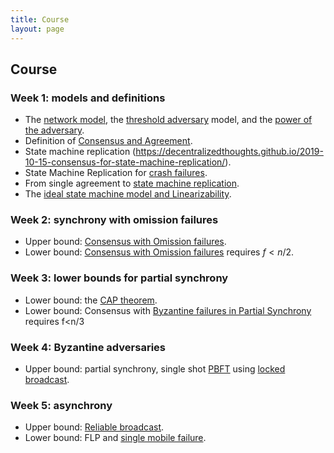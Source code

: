 ```yaml
---
title: Course
layout: page
---
```


## Course

### Week 1: models and definitions

- The [network model](/2019-06-01-2019-5-31-models/), the [threshold adversary](/2019-06-17-the-threshold-adversary/) model, and the [power of the adversary](/2019-06-07-modeling-the-adversary/). 
- Definition of [Consensus and Agreement](/2019-06-27-defining-consensus/).
- State machine replication (https://decentralizedthoughts.github.io/2019-10-15-consensus-for-state-machine-replication/).
- State Machine Replication for [crash failures](/2019-11-01-primary-backup/).
- From single agreement to [state machine replication](https://decentralizedthoughts.github.io/2022-11-19-from-single-shot-to-smr/).
- The [ideal state machine model and Linearizability](https://decentralizedthoughts.github.io/2021-10-16-the-ideal-state-machine-model-multiple-clients-and-linearizability/). 

### Week 2: synchrony with omission failures

- Upper bound: [Consensus with Omission failures](https://decentralizedthoughts.github.io/2022-11-04-paxos-via-recoverable-broadcast/).
- Lower bound: [Consensus with Omission failures](/2019-11-02-primary-backup-for-2-servers-and-omission-failures-is-impossible/) requires $f<n/2$.

### Week 3: lower bounds for partial synchrony

- Lower bound: the [CAP theorem](https://decentralizedthoughts.github.io/2023-07-09-CAP-two-servers-in-psynch/).
- Lower bound: Consensus with [Byzantine failures in Partial Synchrony](https://decentralizedthoughts.github.io/2019-06-25-on-the-impossibility-of-byzantine-agreement-for-n-equals-3f-in-partial-synchrony/) requires f<n/3

### Week 4: Byzantine adversaries

- Upper bound: partial synchrony, single shot [PBFT](https://decentralizedthoughts.github.io/2022-11-20-pbft-via-locked-braodcast/) using [locked broadcast](https://decentralizedthoughts.github.io/2022-09-10-provable-broadcast/).

### Week 5: asynchrony

- Upper bound: [Reliable broadcast](https://decentralizedthoughts.github.io/2020-09-19-living-with-asynchrony-brachas-reliable-broadcast/).
- Lower bound: FLP and [single mobile failure](https://decentralizedthoughts.github.io/2024-03-07-mobile-is-FLP/).